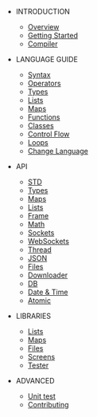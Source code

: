 * INTRODUCTION

  * [Overview](README.md)
  * [Getting Started](quickstart.md)
  * [Compiler](compiler.md)

* LANGUAGE GUIDE

  * [Syntax](syntax.md)
  * [Operators](operators.md)
  * [Types](types.md)
  * [Lists](lists.md)
  * [Maps](maps.md)
  * [Functions](fn.md)
  * [Classes](class.md)
  * [Control Flow](controlflow.md)
  * [Loops](loop.md)
  * [Change Language](changelanguage.md)

* API
  * [STD](api/std.md)
  * [Types](api/types.md)
  * [Maps](api/maps.md)
  * [Lists](api/lists.md)
  * [Frame](api/frame.md)
  * [Math](api/math.md)
  * [Sockets](api/sockets.md)
  * [WebSockets](api/websockets.md)
  * [Thread](api/threads.md)
  * [JSON](api/json.md)
  * [Files](api/files.md)
  * [Downloader](api/downloader.md)
  * [DB](api/db.md)
  * [Date & Time](api/datetime.md)
  * [Atomic](api/atomic.md)

* LIBRARIES
  * [Lists](std/lists.md)
  * [Maps](std/maps.md)
  * [Files](std/files.md)
  * [Screens](std/screens.md)
  * [Tester](std/tester.md)

* ADVANCED

  * [Unit test](unittest.md)
  * [Contributing](contrib.md)
